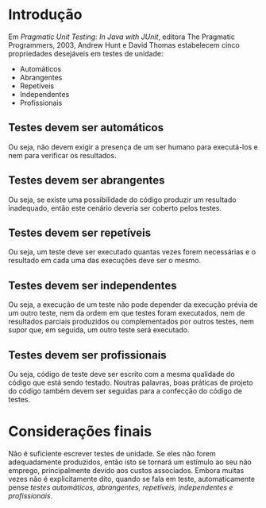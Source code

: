# Introdução #

Em _Pragmatic Unit Testing: In Java with JUnit_, editora The Pragmatic Programmers, 2003, Andrew Hunt e David Thomas estabelecem cinco propriedades desejáveis em testes de unidade:

  * Automáticos
  * Abrangentes
  * Repetíveis
  * Independentes
  * Profissionais

## Testes devem ser automáticos ##
Ou seja, não devem exigir a presença de um ser humano para executá-los e nem para verificar os resultados.

## Testes devem ser abrangentes ##
Ou seja, se existe uma possibilidade do código produzir um resultado inadequado, então este cenário deveria ser coberto pelos testes.

## Testes devem ser repetíveis ##
Ou seja, um teste deve ser executado quantas vezes forem necessárias e o resultado em cada uma das execuções deve ser o mesmo.

## Testes devem ser independentes ##
Ou seja, a execução de um teste não pode depender da execução prévia de um outro teste, nem da ordem em que testes foram executados, nem de resultados parciais produzidos ou complementados por outros testes, nem supor que, em seguida, um outro teste será executado.

## Testes devem ser profissionais ##
Ou seja, código de teste deve ser escrito com a mesma qualidade do código que está sendo testado. Noutras palavras, boas práticas de projeto do código também devem ser seguidas para a confecção do código de testes.

# Considerações finais #
Não é suficiente escrever testes de unidade. Se eles não forem adequadamente produzidos, então isto se tornará um estímulo ao seu não emprego, principalmente devido aos custos associados. Embora muitas vezes não é explicitamente dito, quando se fala em teste, automaticamente pense _testes automáticos, abrangentes, repetíveis, independentes e profissionais_.